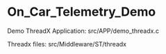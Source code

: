 # On_Car_Telemetry_Demo

Demo ThreadX Application: src/APP/demo_threadx.c 

Threadx files: src/Middleware/ST/threadx
